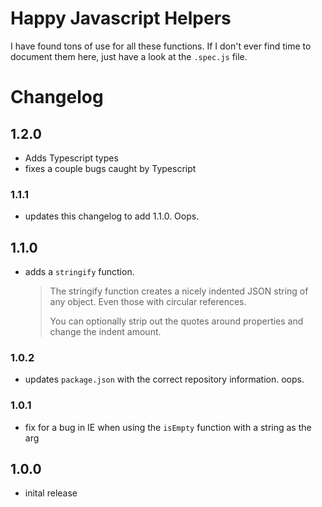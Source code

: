 # Happy Javascript Helpers

I have found tons of use for all these functions. If I don't ever find time to document them here, just have a look at the `.spec.js` file.

# Changelog

## 1.2.0
* Adds Typescript types
* fixes a couple bugs caught by Typescript

### 1.1.1
* updates this changelog to add 1.1.0. Oops.

## 1.1.0
* adds a `stringify` function.
  > The stringify function creates a nicely indented JSON string of any object. Even those with circular references.
  >
  > You can optionally strip out the quotes around properties and change the indent amount.

### 1.0.2
* updates `package.json` with the correct repository information. oops.

### 1.0.1
* fix for a bug in IE when using the `isEmpty` function with a string as the arg

## 1.0.0
* inital release
